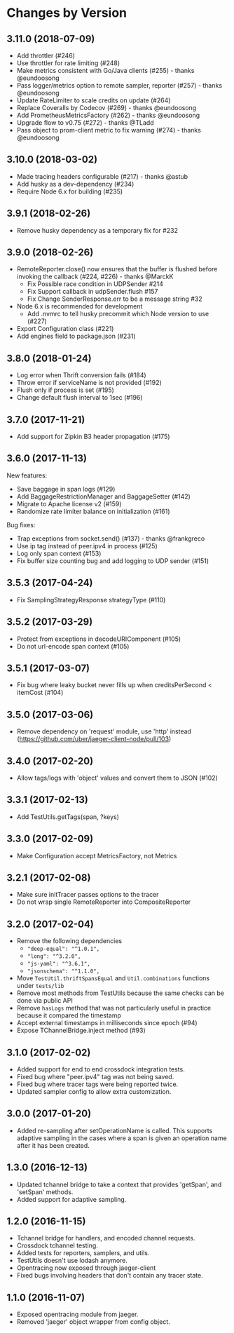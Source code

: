 # Changes by Version

## 3.11.0 (2018-07-09)

* Add throttler (#246)
* Use throttler for rate limiting (#248)
* Make metrics consistent with Go/Java clients (#255) - thanks @eundoosong
* Pass logger/metrics option to remote sampler, reporter (#257) - thanks @eundoosong
* Update RateLimiter to scale credits on update (#264)
* Replace Coveralls by Codecov (#269) - thanks @eundoosong
* Add PrometheusMetricsFactory (#262) - thanks @eundoosong
* Upgrade flow to v0.75 (#272) - thanks @TLadd
* Pass object to prom-client metric to fix warning (#274) - thanks @eundoosong

## 3.10.0 (2018-03-02)

* Made tracing headers configurable (#217) - thanks @astub
* Add husky as a dev-dependency (#234)
* Require Node 6.x for building (#235)

## 3.9.1 (2018-02-26)

* Remove husky dependency as a temporary fix for #232

## 3.9.0 (2018-02-26)

* RemoteReporter.close() now ensures that the buffer is flushed before invoking the callback (#224, #226) - thanks @MarckK
  * Fix Possible race condition in UDPSender #214
  * Fix Support callback in udpSender.flush #157
  * Fix Change SenderResponse.err to be a message string #32
* Node 6.x is recommended for development
  * Add .nvmrc to tell husky precommit which Node version to use (#227)
* Export Configuration class (#221)
* Add engines field to package.json (#231)

## 3.8.0 (2018-01-24)

* Log error when Thrift conversion fails (#184)
* Throw error if serviceName is not provided (#192)
* Flush only if process is set (#195)
* Change default flush interval to 1sec (#196)

## 3.7.0 (2017-11-21)

* Add support for Zipkin B3 header propagation (#175)

## 3.6.0 (2017-11-13)

New features:

* Save baggage in span logs (#129)
* Add BaggageRestrictionManager and BaggageSetter (#142)
* Migrate to Apache license v2 (#159)
* Randomize rate limiter balance on initialization (#161)

Bug fixes:

* Trap exceptions from socket.send() (#137) - thanks @frankgreco
* Use ip tag instead of peer.ipv4 in process (#125)
* Log only span context (#153)
* Fix buffer size counting bug and add logging to UDP sender (#151)

## 3.5.3 (2017-04-24)

* Fix SamplingStrategyResponse strategyType (#110)

## 3.5.2 (2017-03-29)

* Protect from exceptions in decodeURIComponent (#105)
* Do not url-encode span context (#105)

## 3.5.1 (2017-03-07)

* Fix bug where leaky bucket never fills up when creditsPerSecond < itemCost (#104)

## 3.5.0 (2017-03-06)

* Remove dependency on 'request' module, use 'http' instead (https://github.com/uber/jaeger-client-node/pull/103)

## 3.4.0 (2017-02-20)

* Allow tags/logs with 'object' values and convert them to JSON (#102)

## 3.3.1 (2017-02-13)

* Add TestUtils.getTags(span, ?keys)

## 3.3.0 (2017-02-09)

* Make Configuration accept MetricsFactory, not Metrics

## 3.2.1 (2017-02-08)

* Make sure initTracer passes options to the tracer
* Do not wrap single RemoteReporter into CompositeReporter

## 3.2.0 (2017-02-04)

* Remove the following dependencies
  * `"deep-equal": "^1.0.1",`
  * `"long": "^3.2.0",`
  * `"js-yaml": "^3.6.1",`
  * `"jsonschema": "^1.1.0",`
* Move `TestUtil.thriftSpansEqual` and `Util.combinations` functions under `tests/lib`
* Remove most methods from TestUtils because the same checks can be done via public API
* Remove `hasLogs` method that was not particularly useful in practice because it compared the timestamp
* Accept external timestamps in milliseconds since epoch (#94)
* Expose TChannelBridge.inject method (#93)

## 3.1.0 (2017-02-02)

* Added support for end to end crossdock integration tests.
* Fixed bug where "peer.ipv4" tag was not being saved.
* Fixed bug where tracer tags were being reported twice.
* Updated sampler config to allow extra customization.

## 3.0.0 (2017-01-20)

* Added re-sampling after setOperationName is called. This supports adaptive sampling in the cases where a span is given an operation name after it has been created.

## 1.3.0 (2016-12-13)

* Updated tchannel bridge to take a context that provides 'getSpan', and 'setSpan' methods.
* Added support for adaptive sampling.

## 1.2.0 (2016-11-15)

* Tchannel bridge for handlers, and encoded channel requests.
* Crossdock tchannel testing.
* Added tests for reporters, samplers, and utils.
* TestUtils doesn't use lodash anymore.
* Opentracing now exposed through jaeger-client
* Fixed bugs involving headers that don't contain any tracer state.

## 1.1.0 (2016-11-07)

* Exposed opentracing module from jaeger.
* Removed 'jaeger' object wrapper from config object.
